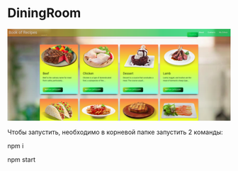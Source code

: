 # DiningRoom


![](https://github.com/YZDmitriy/DiningRoom/blob/master/public/cook_app.png)

Чтобы запустить, необходимо в корневой папке запустить 2 команды:

npm i

npm start
